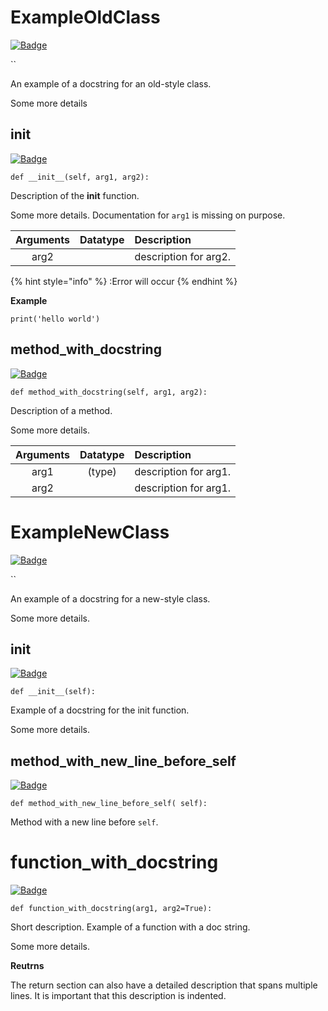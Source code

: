 # ExampleOldClass
[![Badge](https://img.shields.io/badge/View%20source%20on%20GitHub-black?style=for-the-badge&logo=github)](https://github.com/ariG23498/Aritra-Documentation/blob/master/demo.py#L25-L63)

``

An example of a docstring for an old-style class.

Some more details












## __init__
[![Badge](https://img.shields.io/badge/View%20source%20on%20GitHub-black?style=for-the-badge&logo=github)](https://github.com/ariG23498/Aritra-Documentation/blob/master/demo.py#L32-L51)

`def __init__(self, arg1, arg2):`

Description of the __init__ function.

Some more details. Documentation for `arg1` is missing on purpose. 


| **Arguments** | **Datatype** | **Description** |
|:--:|:--:|:--|
|arg2||description for arg2.|




{% hint style="info" %}
:Error will occur
{% endhint %}



**Example**

```
print('hello world')
```


## method_with_docstring
[![Badge](https://img.shields.io/badge/View%20source%20on%20GitHub-black?style=for-the-badge&logo=github)](https://github.com/ariG23498/Aritra-Documentation/blob/master/demo.py#L53-L63)

`def method_with_docstring(self, arg1, arg2):`

Description of a method.

Some more details.


| **Arguments** | **Datatype** | **Description** |
|:--:|:--:|:--|
|arg1|(type)|description for arg1.|
|arg2||description for arg1.|










# ExampleNewClass
[![Badge](https://img.shields.io/badge/View%20source%20on%20GitHub-black?style=for-the-badge&logo=github)](https://github.com/ariG23498/Aritra-Documentation/blob/master/demo.py#L65-L85)

``

An example of a docstring for a new-style class.

Some more details.













## __init__
[![Badge](https://img.shields.io/badge/View%20source%20on%20GitHub-black?style=for-the-badge&logo=github)](https://github.com/ariG23498/Aritra-Documentation/blob/master/demo.py#L72-L78)

`def __init__(self):`

Example of a docstring for the init function.

Some more details.












## method_with_new_line_before_self
[![Badge](https://img.shields.io/badge/View%20source%20on%20GitHub-black?style=for-the-badge&logo=github)](https://github.com/ariG23498/Aritra-Documentation/blob/master/demo.py#L80-L85)

`def method_with_new_line_before_self( self):`

Method with a new line before `self`.












# function_with_docstring
[![Badge](https://img.shields.io/badge/View%20source%20on%20GitHub-black?style=for-the-badge&logo=github)](https://github.com/ariG23498/Aritra-Documentation/blob/master/demo.py#L5-L23)

`def function_with_docstring(arg1, arg2=True):`

Short description.
Example of a function with a doc string.

Some more details.








**Reutrns**


The return section can also have a detailed description that spans
multiple lines. It is important that this description is indented.




